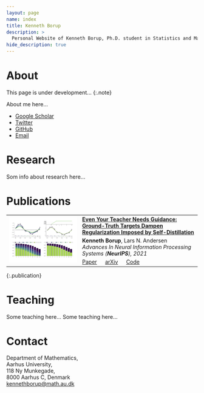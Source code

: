 ```yaml
---
layout: page
name: index
title: Kenneth Borup
description: >
  Personal Website of Kenneth Borup, Ph.D. student in Statistics and Machine Learning at Aarhus University.
hide_description: true
---
```


# About
This page is under development...
{:.note}

About me here...
<div class="body-social">
    <ul>
		<li> <a href="https://scholar.google.co.uk/citations?hl=en&amp;user=KsFyMREAAAAJ&amp;view_op=list_works&amp;sortby=pubdate" title="Google Scholar" class="no-mark-external">
			<span class="icon-googlescholar"></span>
			<span class="sr-only">Google Scholar</span>
		</a> </li>
		<li> <a href="https://twitter.com/KennethBorup" title="Twitter" class="no-mark-external">
			<span class="icon-twitter"></span>
			<span class="sr-only">Twitter</span>
		</a> </li>
		<li> <a href="https://github.com/Kennethborup" title="GitHub" class="no-mark-external">
			<span class="icon-github"></span>
			<span class="sr-only">GitHub</span>
		</a> </li>
		<li> <a href="mailto:kenn%65thborup@m%61t%68.au.%64%6B" title="Email" class="no-mark-external">
			<span class="icon-mail"></span>
			<span class="sr-only">Email</span>
		</a></li>
	</ul>
</div>

# Research
Som info about research here...

# Publications

<table>
<tbody>
  <tr>
    <td rowspan=3><img class="pub_thumb" src="assets/publication_thumbnails/self_distill.png"></td>
    <td><a class="header" href="https://https://arxiv.org/abs/2102.13088" target="_blank"><b>Even Your Teacher Needs Guidance: Ground-Truth Targets Dampen Regularization Imposed by Self-Distillation</b></a></td>
  </tr>
  <tr>
    <td><b>Kenneth Borup</b>, Lars N. Andersen<br><i>Advances In Neural Information Processing Systems (<b>NeurIPS</b>), 2021</i></td>
  </tr>
  <tr>
    <td><a href="https://https://arxiv.org/abs/2102.13088" target="_blank">Paper</a>
	  &emsp;
	<a href="https://https://arxiv.org/abs/2102.13088" target="_blank">arXiv</a>
          &emsp;
	<a href="https://github.com/Kennethborup/self_distillation" target="_blank">Code</a>
    </td>
  </tr>
</tbody>
</table>
{:.publication}

# Teaching
Some teaching here...
Some teaching here...

# Contact
										  
Department of Mathematics,  
Aarhus University,  
118 Ny Munkegade,  
8000 Aarhus C, Denmark  
<a href='mailto&#58;kenn&#37;65thb&#111;r&#117;&#112;&#64;m%6&#49;t%&#54;8&#46;au&#46;%6&#52;%&#54;B'>ke&#110;&#110;ethboru&#112;&#64;mat&#104;&#46;au&#46;dk</a>
